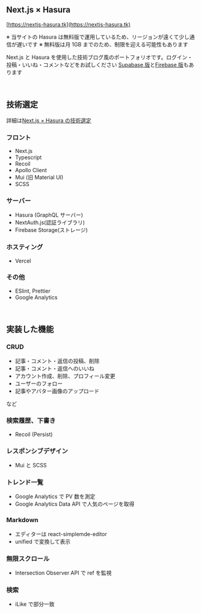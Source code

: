 ## Next.js × Hasura

[https://nextjs-hasura.tk](https://nextjs-hasura.tk)

※ 当サイトの Hasura は無料版で運用しているため、リージョンが遠くて少し通信が遅いです
※ 無料版は月 1GB までのため、制限を迎える可能性もあります

Next.js と Hasura を使用した技術ブログ風のポートフォリオです。ログイン・投稿・いいね・コメントなどをお試しください
[Supabase 版](https://nextjs-supabase.tk)と[Firebase 版](https://nextjs-firebase.tk)もあります

<br>

## 技術選定

詳細は[Next.js × Hasura の技術選定](https://nextjs-hasura.tk/article/2VUSR4cSHml0oVyiQlLsU)

### フロント

- Next.js
- Typescript
- Recoil
- Apollo Client
- Mui (旧 Material UI)
- SCSS

### サーバー

- Hasura (GraphQL サーバー)
- NextAuth.js(認証ライブラリ)
- Firebase Storage(ストレージ)

### ホスティング

- Vercel

### その他

- ESlint, Prettier
- Google Analytics

<br>

## 実装した機能

### CRUD

- 記事・コメント・返信の投稿、削除
- 記事・コメント・返信へのいいね
- アカウント作成、削除、プロフィール変更
- ユーザーのフォロー
- 記事やアバター画像のアップロード

など

### 検索履歴、下書き

- Recoil (Persist)

### レスポンシブデザイン

- Mui と SCSS

### トレンド一覧

- Google Analytics で PV 数を測定
- Google Analytics Data API で人気のページを取得

### Markdown

- エディターは react-simplemde-editor
- unified で変換して表示

### 無限スクロール

- Intersection Observer API で ref を監視

### 検索

- iLike で部分一致
